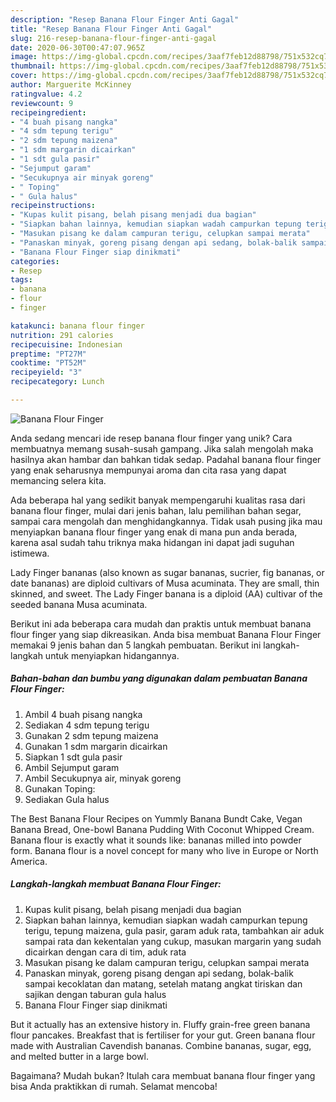 ```yaml
---
description: "Resep Banana Flour Finger Anti Gagal"
title: "Resep Banana Flour Finger Anti Gagal"
slug: 216-resep-banana-flour-finger-anti-gagal
date: 2020-06-30T00:47:07.965Z
image: https://img-global.cpcdn.com/recipes/3aaf7feb12d88798/751x532cq70/banana-flour-finger-foto-resep-utama.jpg
thumbnail: https://img-global.cpcdn.com/recipes/3aaf7feb12d88798/751x532cq70/banana-flour-finger-foto-resep-utama.jpg
cover: https://img-global.cpcdn.com/recipes/3aaf7feb12d88798/751x532cq70/banana-flour-finger-foto-resep-utama.jpg
author: Marguerite McKinney
ratingvalue: 4.2
reviewcount: 9
recipeingredient:
- "4 buah pisang nangka"
- "4 sdm tepung terigu"
- "2 sdm tepung maizena"
- "1 sdm margarin dicairkan"
- "1 sdt gula pasir"
- "Sejumput garam"
- "Secukupnya air minyak goreng"
- " Toping"
- " Gula halus"
recipeinstructions:
- "Kupas kulit pisang, belah pisang menjadi dua bagian"
- "Siapkan bahan lainnya, kemudian siapkan wadah campurkan tepung terigu, tepung maizena, gula pasir, garam aduk rata, tambahkan air aduk sampai rata dan kekentalan yang cukup, masukan margarin yang sudah dicairkan dengan cara di tim, aduk rata"
- "Masukan pisang ke dalam campuran terigu, celupkan sampai merata"
- "Panaskan minyak, goreng pisang dengan api sedang, bolak-balik sampai kecoklatan dan matang, setelah matang angkat tiriskan dan sajikan dengan taburan gula halus"
- "Banana Flour Finger siap dinikmati"
categories:
- Resep
tags:
- banana
- flour
- finger

katakunci: banana flour finger 
nutrition: 291 calories
recipecuisine: Indonesian
preptime: "PT27M"
cooktime: "PT52M"
recipeyield: "3"
recipecategory: Lunch

---
```



![Banana Flour Finger](https://img-global.cpcdn.com/recipes/3aaf7feb12d88798/751x532cq70/banana-flour-finger-foto-resep-utama.jpg)

Anda sedang mencari ide resep banana flour finger yang unik? Cara membuatnya memang susah-susah gampang. Jika salah mengolah maka hasilnya akan hambar dan bahkan tidak sedap. Padahal banana flour finger yang enak seharusnya mempunyai aroma dan cita rasa yang dapat memancing selera kita.

Ada beberapa hal yang sedikit banyak mempengaruhi kualitas rasa dari banana flour finger, mulai dari jenis bahan, lalu pemilihan bahan segar, sampai cara mengolah dan menghidangkannya. Tidak usah pusing jika mau menyiapkan banana flour finger yang enak di mana pun anda berada, karena asal sudah tahu triknya maka hidangan ini dapat jadi suguhan istimewa.

Lady Finger bananas (also known as sugar bananas, sucrier, fig bananas, or date bananas) are diploid cultivars of Musa acuminata. They are small, thin skinned, and sweet. The Lady Finger banana is a diploid (AA) cultivar of the seeded banana Musa acuminata.


Berikut ini ada beberapa cara mudah dan praktis untuk membuat banana flour finger yang siap dikreasikan. Anda bisa membuat Banana Flour Finger memakai 9 jenis bahan dan 5 langkah pembuatan. Berikut ini langkah-langkah untuk menyiapkan hidangannya.

<!--inarticleads1-->

##### Bahan-bahan dan bumbu yang digunakan dalam pembuatan Banana Flour Finger:

1. Ambil 4 buah pisang nangka
1. Sediakan 4 sdm tepung terigu
1. Gunakan 2 sdm tepung maizena
1. Gunakan 1 sdm margarin dicairkan
1. Siapkan 1 sdt gula pasir
1. Ambil Sejumput garam
1. Ambil Secukupnya air, minyak goreng
1. Gunakan  Toping:
1. Sediakan  Gula halus


The Best Banana Flour Recipes on Yummly Banana Bundt Cake, Vegan Banana Bread, One-bowl Banana Pudding With Coconut Whipped Cream. Banana flour is exactly what it sounds like: bananas milled into powder form. Banana flour is a novel concept for many who live in Europe or North America. 

<!--inarticleads2-->

##### Langkah-langkah membuat Banana Flour Finger:

1. Kupas kulit pisang, belah pisang menjadi dua bagian
1. Siapkan bahan lainnya, kemudian siapkan wadah campurkan tepung terigu, tepung maizena, gula pasir, garam aduk rata, tambahkan air aduk sampai rata dan kekentalan yang cukup, masukan margarin yang sudah dicairkan dengan cara di tim, aduk rata
1. Masukan pisang ke dalam campuran terigu, celupkan sampai merata
1. Panaskan minyak, goreng pisang dengan api sedang, bolak-balik sampai kecoklatan dan matang, setelah matang angkat tiriskan dan sajikan dengan taburan gula halus
1. Banana Flour Finger siap dinikmati


But it actually has an extensive history in. Fluffy grain-free green banana flour pancakes. Breakfast that is fertiliser for your gut. Green banana flour made with Australian Cavendish bananas. Combine bananas, sugar, egg, and melted butter in a large bowl. 

Bagaimana? Mudah bukan? Itulah cara membuat banana flour finger yang bisa Anda praktikkan di rumah. Selamat mencoba!

